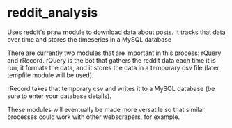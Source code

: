 # reddit_analysis
Uses reddit's praw module to download data about posts. It tracks that data over time and stores the timeseries in a MySQL database

There are currently two modules that are important in this process: rQuery and rRecord. rQuery is the bot that gathers the reddit data each time it is run, it formats the data, and it stores the data in a temporary csv file (later tempfile module will be used).

rRecord takes that temporary csv and writes it to a MySQL database (be sure to enter your database details).

These modules will eventually be made more versatile so that similar processes could work with other webscrapers, for example.
